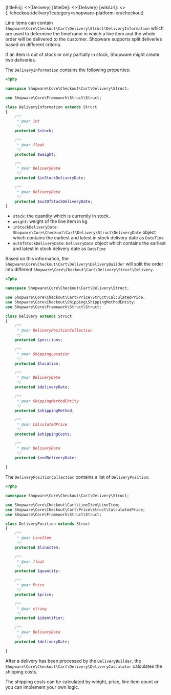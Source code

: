 [titleEn]: <>(Delivery)
[titleDe]: <>(Delivery)
[wikiUrl]: <>(../checkout/delivery?category=shopware-platform-en/checkout)

Line items can contain `Shopware\Core\Checkout\Cart\Delivery\Struct\DeliveryInformation` 
which are used to determine the timeframe in which a line item and the whole order will
be delivered to the customer. Shopware supports split deliveries based on different criteria. 

If an item is out of stock or only partially in stock, Shopware might create two deliveries.

The `DeliveryInformation` contains the following properties:

```php
<?php

namespace Shopware\Core\Checkout\Cart\Delivery\Struct;

use Shopware\Core\Framework\Struct\Struct;

class DeliveryInformation extends Struct
{
    /**
     * @var int
     */
    protected $stock;

    /**
     * @var float
     */
    protected $weight;

    /**
     * @var DeliveryDate
     */
    protected $inStockDeliveryDate;

    /**
     * @var DeliveryDate
     */
    protected $outOfStockDeliveryDate;
}
```

- `stock`: the quantity which is currently in stock.
- `weight`: weight of the line item in kg
- `inStockDeliveryDate`: `Shopware\Core\Checkout\Cart\Delivery\Struct\DeliveryDate` object
which contains the earliest and latest in stock delivery date as `DateTime`
- `outOfStockDeliveryDate`: `DeliveryDate` object
which contains the earliest and latest in stock delivery date as `DateTime`

Based on this information, the `Shopware\Core\Checkout\Cart\Delivery\DeliveryBuilder` will split the order
into different `Shopware\Core\Checkout\Cart\Delivery\Struct\Delivery`.

```php
<?php

namespace Shopware\Core\Checkout\Cart\Delivery\Struct;

use Shopware\Core\Checkout\Cart\Price\Struct\CalculatedPrice;
use Shopware\Core\Checkout\Shipping\ShippingMethodEntity;
use Shopware\Core\Framework\Struct\Struct;

class Delivery extends Struct
{
    /**
     * @var DeliveryPositionCollection
     */
    protected $positions;

    /**
     * @var ShippingLocation
     */
    protected $location;

    /**
     * @var DeliveryDate
     */
    protected $deliveryDate;

    /**
     * @var ShippingMethodEntity
     */
    protected $shippingMethod;

    /**
     * @var CalculatedPrice
     */
    protected $shippingCosts;

    /**
     * @var DeliveryDate
     */
    protected $endDeliveryDate;
    
}
```

The `DeliveryPositionCollection` contains a list of `DeliveryPosition`:

```php
<?php

namespace Shopware\Core\Checkout\Cart\Delivery\Struct;

use Shopware\Core\Checkout\Cart\LineItem\LineItem;
use Shopware\Core\Checkout\Cart\Price\Struct\CalculatedPrice;
use Shopware\Core\Framework\Struct\Struct;

class DeliveryPosition extends Struct
{
    /**
     * @var LineItem
     */
    protected $lineItem;

    /**
     * @var float
     */
    protected $quantity;

    /**
     * @var Price
     */
    protected $price;

    /**
     * @var string
     */
    protected $identifier;

    /**
     * @var DeliveryDate
     */
    protected $deliveryDate;

}
```
After a delivery has been processed by the `DeliveryBuilder`, 
the `Shopware\Core\Checkout\Cart\Delivery\DeliveryCalculator` calculates the shipping costs.

The shipping costs can be calculated by weight, price, line item count or 
you can implement your own logic.